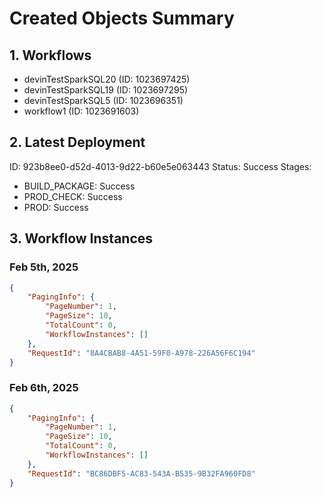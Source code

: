 # Created Objects Summary

## 1. Workflows
- devinTestSparkSQL20 (ID: 1023697425)
- devinTestSparkSQL19 (ID: 1023697295)
- devinTestSparkSQL5 (ID: 1023696351)
- workflow1 (ID: 1023691603)

## 2. Latest Deployment
ID: 923b8ee0-d52d-4013-9d22-b60e5e063443
Status: Success
Stages:
- BUILD_PACKAGE: Success
- PROD_CHECK: Success
- PROD: Success

## 3. Workflow Instances
### Feb 5th, 2025
```json
{
	"PagingInfo": {
		"PageNumber": 1,
		"PageSize": 10,
		"TotalCount": 0,
		"WorkflowInstances": []
	},
	"RequestId": "8A4CBAB8-4A51-59F0-A978-226A56F6C194"
}
```

### Feb 6th, 2025
```json
{
	"PagingInfo": {
		"PageNumber": 1,
		"PageSize": 10,
		"TotalCount": 0,
		"WorkflowInstances": []
	},
	"RequestId": "BC86DBF5-AC83-543A-B535-9B32FA960FD8"
}
```
